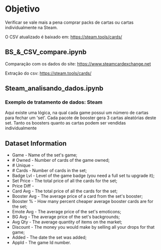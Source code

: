 # Objetivo

Verificar se vale mais a pena comprar packs de cartas ou cartas individualmente na Steam.

O CSV atualizado é baixado em: https://steam.tools/cards/


## BS_&_CSV_compare.ipynb

Comparação com os dados do site: https://www.steamcardexchange.net

Extração do csv: https://steam.tools/cards/


## Steam_analisando_dados.ipynb

### Exemplo de tratamento de dados: Steam

Aqui existe uma lógica, na qual cada game possui um número de cartas para fechar um 'set'. Cada pacote de booster gera 3 cartas aleatórias deste set. Tanto os boosters quanto as cartas podem ser vendidas individualmente

## Dataset Information

- Game -        Name of the set's game;
- \# Owned -    Number of cards of the game owned;
- \# Unique -
- \# Cards -    Number of cards in the set;
- Badge Lvl -   Level of the game badge (you need a full set tu upgrade it);
- Set Price -   The total price of all the cards for the set;
- Price Diff -
- Card Avg -    The total price of all the cards for the set;
- Booster Avg - The average price of a card from the set's booster;
- Booster % -   How many percent cheaper average booster cards are for the set;
- Emote Avg -   The average price of the set's emoticons;
- BG Avg -      The average price of the set's backgrounds;
- Avg Qty -     The average quantity of items on the market;
- Discount -    The money you would make by selling all your drops for that game;
- Added -       The date the set was added;
- AppId -       The game Id number.
